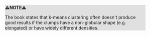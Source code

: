 <div style="margin:2em; background-color: #e0e0e0;">

<strong>⚠️NOTE️️️⚠️</strong>

The book states that k-means clustering often doesn't produce good results if the clumps have a non-globular shape (e.g. elongated) or have widely different densities.
</div>

